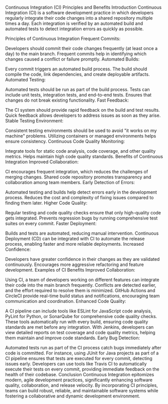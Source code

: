 Continuous Integration (CI) Principles and Benefits
Introduction
Continuous Integration (CI) is a software development practice in which developers regularly integrate their code changes into a shared repository multiple times a day. Each integration is verified by an automated build and automated tests to detect integration errors as quickly as possible.

Principles of Continuous Integration
Frequent Commits:

Developers should commit their code changes frequently (at least once a day) to the main branch.
Frequent commits help in identifying which changes caused a conflict or failure promptly.
Automated Builds:

Every commit triggers an automated build process.
The build should compile the code, link dependencies, and create deployable artifacts.
Automated Testing:

Automated tests should be run as part of the build process.
Tests can include unit tests, integration tests, and end-to-end tests.
Ensures that changes do not break existing functionality.
Fast Feedback:

The CI system should provide rapid feedback on the build and test results.
Quick feedback allows developers to address issues as soon as they arise.
Stable Testing Environment:

Consistent testing environments should be used to avoid "it works on my machine" problems.
Utilizing containers or managed environments helps ensure consistency.
Continuous Code Quality Monitoring:

Integrate tools for static code analysis, code coverage, and other quality metrics.
Helps maintain high code quality standards.
Benefits of Continuous Integration
Improved Collaboration:

CI encourages frequent integration, which reduces the challenges of merging changes.
Shared code repository promotes transparency and collaboration among team members.
Early Detection of Errors:

Automated testing and builds help detect errors early in the development process.
Reduces the cost and complexity of fixing issues compared to finding them later.
Higher Code Quality:

Regular testing and code quality checks ensure that only high-quality code gets integrated.
Prevents regression bugs by running comprehensive test suites on every commit.
Faster Deployment:

Builds and tests are automated, reducing manual intervention.
Continuous Deployment (CD) can be integrated with CI to automate the release process, enabling faster and more reliable deployments.
Increased Confidence:

Developers have greater confidence in their changes as they are validated continuously.
Encourages more aggressive refactoring and feature development.
Examples of CI Benefits
Improved Collaboration:

Using CI, a team of developers working on different features can integrate their code into the main branch frequently.
Conflicts are detected earlier, and the effort required to resolve them is minimized.
GitHub Actions and CircleCI provide real-time build status and notifications, encouraging team communication and coordination.
Enhanced Code Quality:

A CI pipeline can include tools like ESLint for JavaScript code analysis, PyLint for Python, or SonarQube for comprehensive code quality checks.
These tools automatically run with every build, ensuring code quality standards are met before any integration.
With Jenkins, developers can view detailed reports on test coverage and code quality metrics, helping them maintain and improve code standards.
Early Bug Detection:

Automated tests run as part of the CI process catch bugs immediately after code is committed.
For instance, using JUnit for Java projects as part of a CI pipeline ensures that tests are executed for every commit, detecting issues early.
Developers can use tools like Travis CI to automatically execute their tests on every commit, providing immediate feedback on the health of their codebase.
Conclusion
Continuous Integration epitomizes modern, agile development practices, significantly enhancing software quality, collaboration, and release velocity. By incorporating CI principles, teams can build robust, reliable, and maintainable software systems while fostering a collaborative and dynamic development environment.